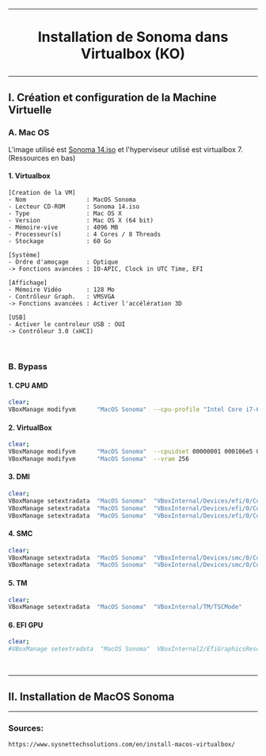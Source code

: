 --------------------------------------------------------------------------------------------------------------
# <p align='center'> Installation de Sonoma dans Virtualbox (KO) </p>

--------------------------------------------------------------------------------------------------------------
## I. Création et configuration de la Machine Virtuelle
### A. Mac OS
L'image utilisé est [Sonoma 14.iso](https://archive.org/details/macOS-X-images) et l'hyperviseur utilisé est virtualbox 7. (Ressources en bas)
#### 1. Virtualbox
```
[Creation de la VM]
- Nom                 : MacOS Sonoma
- Lecteur CD-ROM      : Sonoma 14.iso
- Type                : Mac OS X
- Version             : Mac OS X (64 bit)
- Mémoire-vive        : 4096 MB
- Processeur(s)       : 4 Cores / 8 Threads
- Stockage            : 60 Go

[Système]
- Ordre d'amoçage     : Optique
-> Fonctions avancées : IO-APIC, Clock in UTC Time, EFI

[Affichage]
- Mémoire Vidéo       : 128 Mo
- Contrôleur Graph.   : VMSVGA
-> Fonctions avancées : Activer l'accélération 3D

[USB]
- Activer le controleur USB : OUI
-> Contrôleur 3.0 (xHCI)
```

<br />

### B. Bypass
#### 1. CPU AMD
```bash
clear;
VBoxManage modifyvm      "MacOS Sonoma"  --cpu-profile "Intel Core i7-6700K"
```

#### 2. VirtualBox
```bash
clear;
VBoxManage modifyvm      "MacOS Sonoma"  --cpuidset 00000001 000106e5 00100800 0098e3fd bfebfbff
VBoxManage modifyvm      "MacOS Sonoma"  --vram 256
```

#### 3. DMI
```bash
clear;
VBoxManage setextradata  "MacOS Sonoma"  "VBoxInternal/Devices/efi/0/Config/DmiBoardProduct"    "Mac-551B86E5744E2388"
VBoxManage setextradata  "MacOS Sonoma"  "VBoxInternal/Devices/efi/0/Config/DmiSystemProduct"   "MacBookPro15,1"
VBoxManage setextradata  "MacOS Sonoma"  "VBoxInternal/Devices/efi/0/Config/DmiSystemVersion"   "1.0"
```


#### 4. SMC
```bash
clear;
VBoxManage setextradata  "MacOS Sonoma"  "VBoxInternal/Devices/smc/0/Config/DeviceKey"          "ourhardworkbythesewordsguardedpleasedontsteal(c)AppleComputerInc"
VBoxManage setextradata  "MacOS Sonoma"  "VBoxInternal/Devices/smc/0/Config/GetKeyFromRealSMC"  "0"
```

#### 5. TM
```bash
clear;
VBoxManage setextradata  "MacOS Sonoma"  "VBoxInternal/TM/TSCMode"                              "RealTSCOffset"
```

#### 6. EFI GPU
```bash
clear;
#VBoxManage setextradata  "MacOS Sonoma"  VBoxInternal2/EfiGraphicsResolution                    "1920x1080"
```

<br />

--------------------------------------------------------------------------------------------------------------
## II. Installation de MacOS Sonoma







--------------------------------------------------------------------------------------------------------------
### Sources:
```
https://www.sysnettechsolutions.com/en/install-macos-virtualbox/
```


